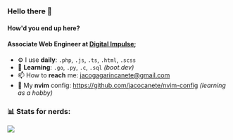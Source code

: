 ### Hello there 👋

#### How'd you end up here?

#### Associate Web Engineer at [Digital Impulse](https://github.com/digitalimpulse);

- ⚙️ I use **daily**: `.php`, `.js`, `.ts`, `.html`, `.scss`
- 🌱 **Learning**: `.go`, `.py`, `.c`, `.sql` _(boot.dev)_
- 📫 How to **reach** me: jacogagarincanete@gmail.com
- 🎹 My **nvim** config: https://github.com/jacocanete/nvim-config _(learning as a hobby)_

### 📊 Stats for nerds:
![](https://nirzak-streak-stats.vercel.app/?user=jacocanete&theme=dark&hide_border=false)<br/>
